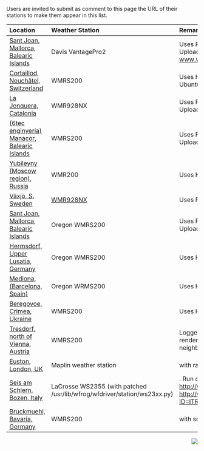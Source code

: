 Users are invited to submit as comment to this page the URL of their stations to make them appear in this list.

| **Location** | **Weather Station** | **Remarks** |
|:-------------|:--------------------|:------------|
| [Sant Joan, Mallorca, Balearic Islands](http://www.puigsegur.cat/meteosantjoan/24hours.html) | Davis VantagePro2   | Uses FTP renderer. Running on [ALIX3D2](http://www.pcengines.ch/alix.htm) with [voyage linux](http://linux.voyage.hk/) 0.6.2. Uploads online data to www.meteoclimatic.com, www.wunderground.com and www.pwsweather.com |
| [Cortaillod, Neuchâtel, Switzerland](http://www.windmaster.ch/meteo/) | WMRS200             |  Uses HTTP renderer. Logger running on [ALIX3D2](http://www.pcengines.ch/alix.htm), renderer on Ubuntu 08.04, CSV file periodically synchronized using rsync. |
| [La Jonquera, Catalonia](http://www.puigsegur.cat/meteolajonquera/24hours.html) | WMR928NX            | Uses FTP renderer. Running on [ALIX3D2](http://www.pcengines.ch/alix.htm) with [voyage linux](http://linux.voyage.hk/) 0.6.2. Uploads online data to www.meteoclimatic.com |
| [(6tec enginyeria) Manacor, Balearic Islands](http://www.6tec.es/estacio/24hours.html) | WMRS200             | Uses FTP renderer. Running on [ALIX3D2](http://www.pcengines.ch/alix.htm) with [voyage linux](http://linux.voyage.hk/) 0.6.2. Uploads online data to www.meteoclimatic.com  |
| [Yubileyny (Moscow region), Russia](http://weather.fire-mgou.ru/) | WMR200              | Uses HTTP renderer. |
| [Växjö, S. Sweden](http://v.pk2.se/) | [WMR928NX](http://www.oregonscientific.com.au/ulimages/manuals2/WMR928NX.pdf) | Uses FTP renderer. Running on Raspberry Pi with Raspbian. [More](http://www.pk2.se/wfrog/gardsby-weather-station.htm) |
| [Sant Joan, Mallorca, Balearic Islands](http://www.puigsegur.cat/meteosonrebassa/24hours.html) | Oregon WMRS200      | Uses FTP renderer. Running on [ALIX3D2](http://www.pcengines.ch/alix.htm) with [voyage linux](http://linux.voyage.hk/) 0.8. Uploads online data to www.meteoclimatic.com |
| [Hermsdorf, Upper Lusatia, Germany](http://velofreak.de/meteo) | Oregon WMRS200      | Uses HTTP renderer. Runnning on [ALIX1D](http://www.pcengines.ch/alix.htm) with ubuntu 10.04 |
| [Mediona, (Barcelona, Spain)](http://metmediona.no-ip.org//) | Oregon WRMS200      |  Uses HTTP renderer. Running on a foxconn NT425 with Ubuntu |
| [Beregovoe, Crimea, Ukraine](http://www.warmsky.ru/wfrog/) | WMRS200             | Uses HTTP renderer |
| [Tresdorf, north of Vienna, Austria](http://photing.com/webcam/weather/24hours.html) | WMRS200             | Logger & Renderer running on Sheevaplug with Debian Squeeze, rendering to FTP/wunderground/PWS/wetter.com every 10min (if neighbour's DSL is up ;)) |
| [Euston, London, UK](http://bbarker.dtdns.net/weather/3hours.html) | Maplin weather station |  with raspberrypi camera. |
| [Seis am Schlern, Bozen, Italy](http://www.sciolto.org/meteo/) |  LaCrosse WS2355 (with patched /usr/lib/wfrog/wfdriver/station/ws23xx.py) | . Run on Raspian on RasperryPI with FTP renderer. Data synced to http://www.pwsweather.com/obs/SCIOLTOPWS.html and http://www.wunderground.com/weatherstation/WXDailyHistory.asp?ID=ITRENTIN75 |
| [Bruckmuehl, Bavaria, Germany](http://modellflugplatz.com/Wind/3hours.html) | WMRS200             | with solar powered raspberry |


<p align='right'><img src='http://wfrog.googlecode.com/svn/wiki/images/small-frog.png' /></p>